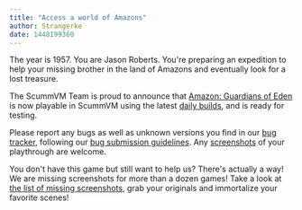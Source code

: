 ```yaml
---
title: "Access a world of Amazons"
author: Strangerke
date: 1448199360
---
```


The year is 1957. You are Jason Roberts. You're preparing an expedition to help your missing brother in the land of Amazons and eventually look for a lost treasure.

The ScummVM Team is proud to announce that [Amazon: Guardians of Eden](http://www.mobygames.com/game/dos/amazon-guardians-of-eden) is now playable in ScummVM using the latest [daily builds](/downloads/#daily), and is ready for testing.

Please report any bugs as well as unknown versions you find in our [bug tracker](http://bugs.scummvm.org/), following our [bug submission guidelines](/faq/#question.report-bugs). Any [screenshots](http://wiki.scummvm.org/index.php/Screenshots) of your playthrough are welcome.

You don't have this game but still want to help us? There's actually a way! We are missing screenshots for more than a dozen games! Take a look at [the list of missing screenshots](http://wiki.scummvm.org/index.php/Screenshots#List_of_screenshots_we_need), grab your originals and immortalize your favorite scenes!

